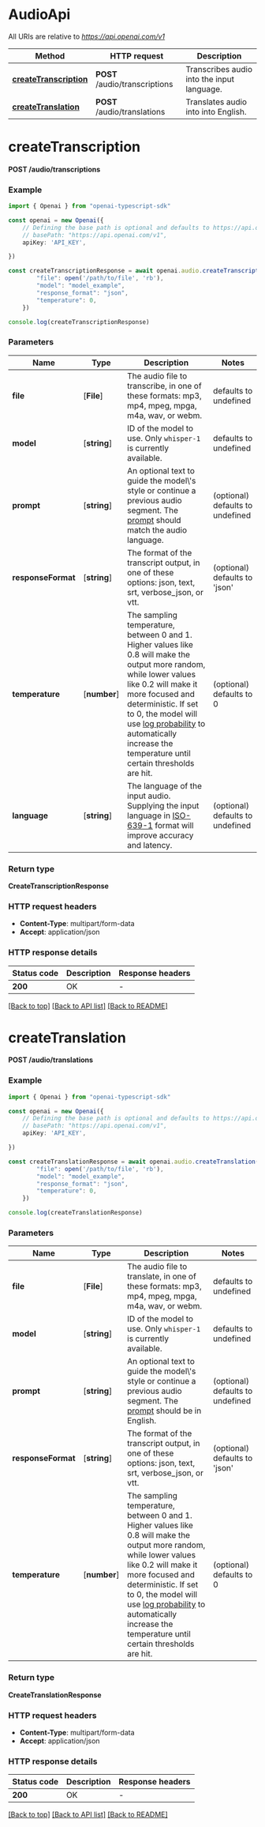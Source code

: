 # AudioApi

All URIs are relative to *https://api.openai.com/v1*

Method | HTTP request | Description
------------- | ------------- | -------------
[**createTranscription**](AudioApi.md#createTranscription) | **POST** /audio/transcriptions | Transcribes audio into the input language.
[**createTranslation**](AudioApi.md#createTranslation) | **POST** /audio/translations | Translates audio into into English.


# **createTranscription**

#### **POST** /audio/transcriptions


### Example


```typescript
import { Openai } from "openai-typescript-sdk"

const openai = new Openai({
    // Defining the base path is optional and defaults to https://api.openai.com/v1
    // basePath: "https://api.openai.com/v1",
    apiKey: 'API_KEY',

})

const createTranscriptionResponse = await openai.audio.createTranscription({
        "file": open('/path/to/file', 'rb'),
        "model": "model_example",
        "response_format": "json",
        "temperature": 0,
    })

console.log(createTranscriptionResponse)

```


### Parameters

Name | Type | Description  | Notes
------------- | ------------- | ------------- | -------------
 **file** | [**File**] | The audio file to transcribe, in one of these formats: mp3, mp4, mpeg, mpga, m4a, wav, or webm.  | defaults to undefined
 **model** | [**string**] | ID of the model to use. Only `whisper-1` is currently available.  | defaults to undefined
 **prompt** | [**string**] | An optional text to guide the model\\\'s style or continue a previous audio segment. The [prompt](/docs/guides/speech-to-text/prompting) should match the audio language.  | (optional) defaults to undefined
 **responseFormat** | [**string**] | The format of the transcript output, in one of these options: json, text, srt, verbose_json, or vtt.  | (optional) defaults to 'json'
 **temperature** | [**number**] | The sampling temperature, between 0 and 1. Higher values like 0.8 will make the output more random, while lower values like 0.2 will make it more focused and deterministic. If set to 0, the model will use [log probability](https://en.wikipedia.org/wiki/Log_probability) to automatically increase the temperature until certain thresholds are hit.  | (optional) defaults to 0
 **language** | [**string**] | The language of the input audio. Supplying the input language in [ISO-639-1](https://en.wikipedia.org/wiki/List_of_ISO_639-1_codes) format will improve accuracy and latency.  | (optional) defaults to undefined


### Return type

**CreateTranscriptionResponse**

### HTTP request headers

 - **Content-Type**: multipart/form-data
 - **Accept**: application/json


### HTTP response details
| Status code | Description | Response headers |
|-------------|-------------|------------------|
**200** | OK |  -  |

[[Back to top]](#) [[Back to API list]](../README.md#documentation-for-api-endpoints) [[Back to README]](../README.md)

# **createTranslation**

#### **POST** /audio/translations


### Example


```typescript
import { Openai } from "openai-typescript-sdk"

const openai = new Openai({
    // Defining the base path is optional and defaults to https://api.openai.com/v1
    // basePath: "https://api.openai.com/v1",
    apiKey: 'API_KEY',

})

const createTranslationResponse = await openai.audio.createTranslation({
        "file": open('/path/to/file', 'rb'),
        "model": "model_example",
        "response_format": "json",
        "temperature": 0,
    })

console.log(createTranslationResponse)

```


### Parameters

Name | Type | Description  | Notes
------------- | ------------- | ------------- | -------------
 **file** | [**File**] | The audio file to translate, in one of these formats: mp3, mp4, mpeg, mpga, m4a, wav, or webm.  | defaults to undefined
 **model** | [**string**] | ID of the model to use. Only `whisper-1` is currently available.  | defaults to undefined
 **prompt** | [**string**] | An optional text to guide the model\\\'s style or continue a previous audio segment. The [prompt](/docs/guides/speech-to-text/prompting) should be in English.  | (optional) defaults to undefined
 **responseFormat** | [**string**] | The format of the transcript output, in one of these options: json, text, srt, verbose_json, or vtt.  | (optional) defaults to 'json'
 **temperature** | [**number**] | The sampling temperature, between 0 and 1. Higher values like 0.8 will make the output more random, while lower values like 0.2 will make it more focused and deterministic. If set to 0, the model will use [log probability](https://en.wikipedia.org/wiki/Log_probability) to automatically increase the temperature until certain thresholds are hit.  | (optional) defaults to 0


### Return type

**CreateTranslationResponse**

### HTTP request headers

 - **Content-Type**: multipart/form-data
 - **Accept**: application/json


### HTTP response details
| Status code | Description | Response headers |
|-------------|-------------|------------------|
**200** | OK |  -  |

[[Back to top]](#) [[Back to API list]](../README.md#documentation-for-api-endpoints) [[Back to README]](../README.md)


